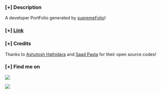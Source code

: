 </p>

### [+] Description
A developer PortFolio generated by [supremeFolio](https://github.com/KasRoudra/supremeFolio)!

### [+] [Link](https://kasroudra.github.io)

### [+] Credits 
Thanks to <a href="https://github.com/ashutosh1919/masterPortfolio">Ashutosh Hathidara</a> and <a href="https://github.com/saadpasta/developerFolio">Saad Pasta</a> for their open source codes!

### [+] Find me on 
<a href="mailto:kasroudrakrd@gmail.com" target="_blank"><img src="https://img.shields.io/badge/Email-kasroudrakrd@gmail.com-blue?style=for-the-badge&logo=gmail"></a>

<a href="https://m.me/KasRoudra" target="_blank"><img src="https://img.shields.io/badge/Messenger-KasRoudra-blue?style=for-the-badge&logo=messenger"></a>
